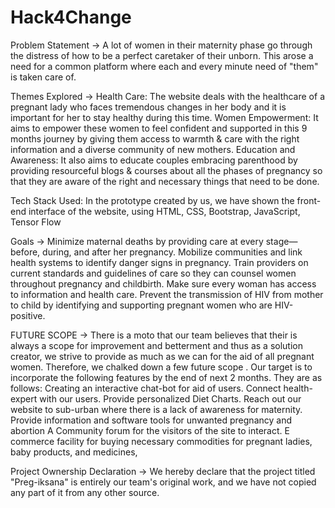 # Hack4Change
Problem Statement ->
A lot of women in their maternity phase go through the distress of how to be a perfect caretaker of their unborn. This arose a need for a common platform where each and every minute need of "them" is taken care of. 

Themes Explored ->
Health Care: The website deals with the healthcare of a pregnant lady who faces tremendous changes in her body and it is important for her to stay healthy during this time.
Women Empowerment: It aims to empower these women to feel confident and supported in this 9 months journey by giving them access to warmth & care with the right information and a diverse community of new mothers.
Education and Awareness: It also aims to educate couples embracing parenthood by providing resourceful blogs & courses about all the phases of pregnancy so that they are aware of the right and necessary things that need to be done.

Tech Stack Used:
In the prototype created by us, we have shown the front-end interface of the website, using
HTML, CSS, Bootstrap, JavaScript, Tensor Flow

Goals -> 
Minimize maternal deaths by providing care at every stage—before, during, and after her pregnancy.
Mobilize communities and link health systems to identify danger signs in pregnancy.
Train providers on current standards and guidelines of care so they can counsel women throughout pregnancy and childbirth.
Make sure every woman has access to information and health care.
Prevent the transmission of HIV from mother to child by identifying and supporting pregnant women who are HIV-positive.

FUTURE SCOPE ->
There is a moto that our team believes that their is always a scope for improvement and betterment and thus as a solution creator, we strive to provide as much as we can for the aid of all pregnant women. Therefore, we chalked down a few future scope . Our target is to incorporate the following features by the end of next 2 months. They are as follows:
Creating an interactive chat-bot for aid of users.
Connect health-expert with our users.
Provide personalized Diet Charts.
Reach out our website to sub-urban where there is a lack of awareness for maternity.
Provide information and  software tools for unwanted pregnancy and abortion
A Community forum for the visitors of the site to interact.
E commerce facility for buying  necessary commodities for pregnant ladies, baby products, and medicines, 

Project Ownership Declaration ->
We hereby declare that the project titled "Preg-iksana" is entirely our team's original work, and we have not copied any part of it from any other source.
